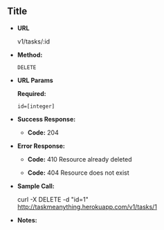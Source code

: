 **Title**
----


* **URL**

  v1/tasks/:id

* **Method:**

  `DELETE`

*  **URL Params**

   **Required:**

   `id=[integer]`

* **Success Response:**


  * **Code:** 204 <br />

* **Error Response:**

  * **Code:** 410 Resource already deleted<br />

  * **Code:** 404 Resource does not exist<br />

* **Sample Call:**

  curl -X DELETE -d "id=1" http://taskmeanything.herokuapp.com/v1/tasks/1

* **Notes:**
